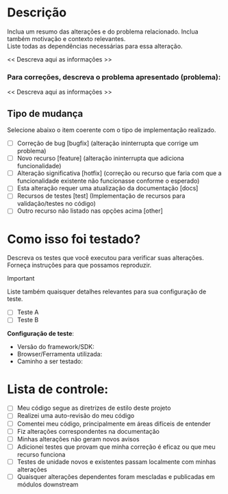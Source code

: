 # Descrição
Inclua um resumo das alterações e do problema relacionado. Inclua também motivação e contexto relevantes.<br>
Liste todas as dependências necessárias para essa alteração.

<< Descreva aqui as informações >>

### Para correções, descreva o problema apresentado (problema):

<< Descreva aqui as informações >>

## Tipo de mudança
Selecione abaixo o item coerente com o tipo de implementação realizado.

- [  ] Correção de bug [bugfix] (alteração ininterrupta que corrige um problema)
- [  ] Novo recurso [feature] (alteração ininterrupta que adiciona funcionalidade)
- [  ] Alteração significativa [hotfix] (correção ou recurso que faria com que a funcionalidade existente não funcionasse conforme o esperado)
- [  ] Esta alteração requer uma atualização da documentação [docs]
- [  ] Recursos de testes [test] (Implementação de recursos para validação/testes no código)
- [  ] Outro recurso não listado nas opções acima [other]

# Como isso foi testado?

Descreva os testes que você executou para verificar suas alterações. Forneça instruções para que possamos reproduzir.
> [!IMPORTANT]
> Liste também quaisquer detalhes relevantes para sua configuração de teste.

- [  ] Teste A
- [  ] Teste B

**Configuração de teste**:
* Versão do framework/SDK:
* Browser/Ferramenta utilizada:
* Caminho a ser testado:

# Lista de controle:

- [  ] Meu código segue as diretrizes de estilo deste projeto
- [  ] Realizei uma auto-revisão do meu código
- [  ] Comentei meu código, principalmente em áreas difíceis de entender
- [  ] Fiz alterações correspondentes na documentação
- [  ] Minhas alterações não geram novos avisos
- [  ] Adicionei testes que provam que minha correção é eficaz ou que meu recurso funciona
- [  ] Testes de unidade novos e existentes passam localmente com minhas alterações
- [  ] Quaisquer alterações dependentes foram mescladas e publicadas em módulos downstream

